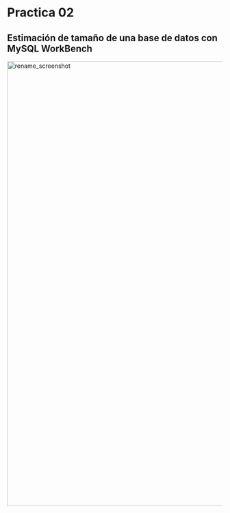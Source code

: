 # Practica 02

## Estimación de tamaño de una base de datos con MySQL WorkBench

 <img width="1039" alt="rename_screenshot" src="DB.png" width= "800">

